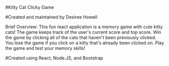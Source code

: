 #Kitty Cat Clicky Game

#Created and maintained by Desiree Howell

Brief Overview: This fun react application is a memory game with cute kitty cats! The game keeps track of the user's current score and top score. Win the game by clicking all of the cats that haven't been previously clicked. You lose the game if you click on a kitty that's already been clicked on. Play the game and test your memory skills!

#Created using React, Node.JS, and Bootstrap

